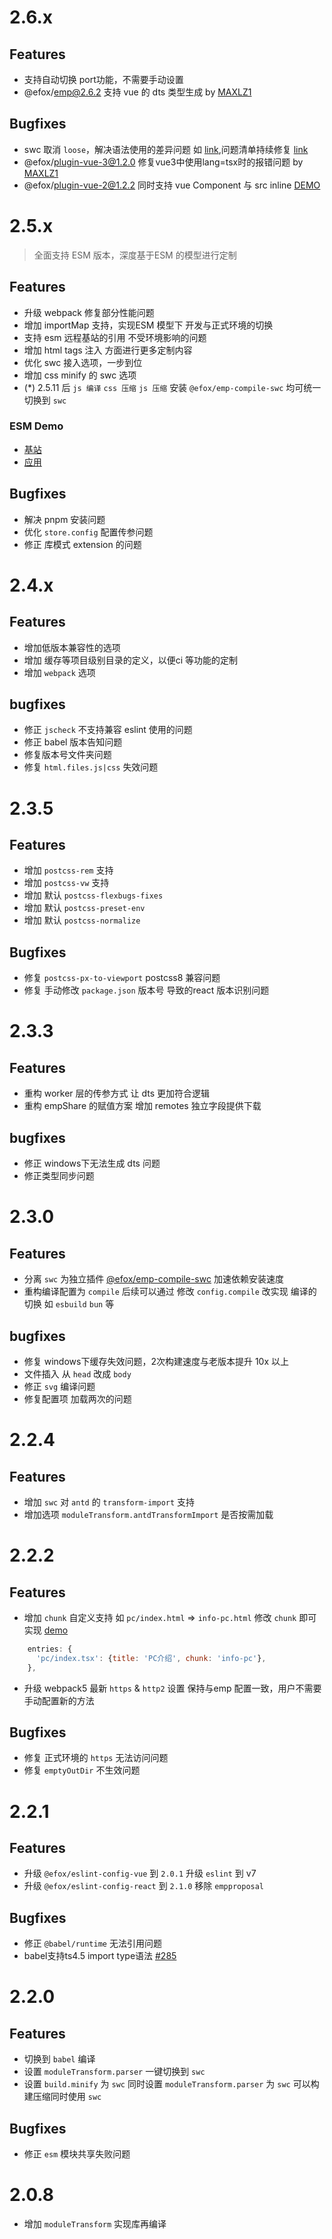 # 2.6.x
## Features
+ 支持自动切换 port功能，不需要手动设置
+ @efox/emp@2.6.2 支持 vue 的 dts 类型生成 by [MAXLZ1](https://github.com/efoxTeam/emp/pull/334)

## Bugfixes
+ swc 取消 `loose`，解决语法使用的差异问题 如 [link](https://github.com/swc-project/swc/issues/6627),问题清单持续修复 [link](https://github.com/efoxTeam/emp/discussions/327)
+ @efox/plugin-vue-3@1.2.0 修复vue3中使用lang=tsx时的报错问题 by [MAXLZ1](https://github.com/efoxTeam/emp/pull/333)
+ @efox/plugin-vue-2@1.2.2 同时支持 vue Component 与 src inline [DEMO](https://github.com/efoxTeam/emp/blob/main/projects/vue-2-base/src/views/Home.vue#L15)

# 2.5.x
> 全面支持 ESM 版本，深度基于ESM 的模型进行定制
## Features
+ 升级 webpack 修复部分性能问题
+ 增加 importMap 支持，实现ESM 模型下 开发与正式环境的切换
+ 支持 esm 远程基站的引用 不受环境影响的问题
+ 增加 html tags 注入 方面进行更多定制内容
+ 优化 swc 接入选项，一步到位
+ 增加 css minify 的 swc 选项
+ (*) 2.5.11 后 `js 编译` `css 压缩` `js 压缩` 安装 `@efox/emp-compile-swc` 均可统一切换到 `swc`

### ESM Demo
+ [基站](https://github.com/efoxTeam/emp/tree/next/projects/micro-host)
+ [应用](https://github.com/efoxTeam/emp/tree/next/projects/micro-app)

## Bugfixes
+ 解决 pnpm 安装问题
+ 优化 `store.config` 配置传参问题
+ 修正 库模式 extension 的问题

# 2.4.x
## Features
+ 增加低版本兼容性的选项
+ 增加 缓存等项目级别目录的定义，以便ci 等功能的定制
+ 增加 `webpack` 选项

## bugfixes
+ 修正 `jscheck` 不支持兼容 eslint 使用的问题
+ 修正 babel 版本告知问题
+ 修复版本号文件夹问题
+ 修复 `html.files.js|css` 失效问题

# 2.3.5
## Features
+ 增加 `postcss-rem` 支持
+ 增加 `postcss-vw` 支持
+ 增加 默认 `postcss-flexbugs-fixes`
+ 增加 默认 `postcss-preset-env`
+ 增加 默认 `postcss-normalize`

## Bugfixes
+ 修复 `postcss-px-to-viewport` postcss8 兼容问题
+ 修复 手动修改 `package.json` 版本号 导致的react 版本识别问题

# 2.3.3
## Features
+ 重构 worker 层的传参方式 让 dts 更加符合逻辑
+ 重构 empShare 的赋值方案 增加 remotes 独立字段提供下载
## bugfixes
+ 修正 windows下无法生成 dts 问题
+ 修正类型同步问题

# 2.3.0
## Features
+ 分离 `swc` 为独立插件 [@efox/emp-compile-swc](packages/compile-swc/README.md) 加速依赖安装速度
+ 重构编译配置为 `compile` 后续可以通过 修改 `config.compile` 改实现 编译的切换 如 `esbuild` `bun` 等
## bugfixes
+ 修复 windows下缓存失效问题，2次构建速度与老版本提升 10x 以上
+ 文件插入 从 `head` 改成 `body`
+ 修正 `svg` 编译问题
+ 修复配置项 加载两次的问题

# 2.2.4
## Features
+ 增加 `swc` 对 `antd` 的 `transform-import` 支持
+ 增加选项 `moduleTransform.antdTransformImport` 是否按需加载

# 2.2.2
## Features
+ 增加 `chunk` 自定义支持 如 `pc/index.html` => `info-pc.html` 修改 `chunk` 即可实现 [demo](projects/multi-entries-app/emp-config.js)
```js
    entries: {
      'pc/index.tsx': {title: 'PC介绍', chunk: 'info-pc'},
    },
```
+ 升级 webpack5 最新 `https` & `http2` 设置 保持与emp 配置一致，用户不需要手动配置新的方法

## Bugfixes
+ 修复 正式环境的 `https` 无法访问问题
+ 修复 `emptyOutDir` 不生效问题


# 2.2.1
## Features
+ 升级 `@efox/eslint-config-vue` 到 `2.0.1` 升级 `eslint` 到 v7
+ 升级 `@efox/eslint-config-react` 到 `2.1.0` 移除 `empproposal`
## Bugfixes
+ 修正 `@babel/runtime` 无法引用问题
+ babel支持ts4.5 import type语法 [#285](https://github.com/efoxTeam/emp/pull/285)

# 2.2.0
## Features
+ 切换到 `babel` 编译
+ 设置 `moduleTransform.parser` 一键切换到 `swc`
+ 设置 `build.minify` 为 `swc` 同时设置 `moduleTransform.parser` 为 `swc` 可以构建压缩同时使用 `swc`

## Bugfixes
+ 修正 `esm` 模块共享失败问题

# 2.0.8
+ 增加 `moduleTransform` 实现库再编译
